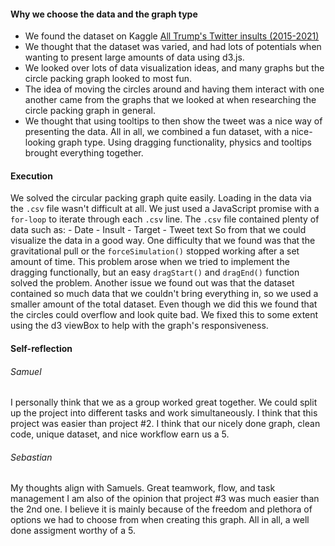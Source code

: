 #### Why we choose the data and the graph type
- We found the dataset on Kaggle [All Trump's Twitter insults (2015-2021)](https://www.kaggle.com/ayushggarg/all-trumps-twitter-insults-20152021 "All Trump's Twitter insults (2015-2021)")
- We thought that the dataset was varied, and had lots of potentials when wanting to present large amounts of data using d3.js.
- We looked over lots of data visualization ideas, and many graphs but the circle packing graph looked to most fun.
- The idea of moving the circles around and having them interact with one another came from the graphs that we looked at when researching the circle packing graph in general.
- We thought that using tooltips to then show the tweet was a nice way of presenting the data. All in all, we combined a fun dataset, with a nice-looking graph type. Using dragging functionality, physics and tooltips brought everything together.  
#### Execution
We solved the circular packing graph quite easily. Loading in the data via the `.csv` file wasn't difficult at all. We just used a JavaScript promise with a `for-loop` to iterate through each `.csv` line. The `.csv` file contained plenty of data such as: - Date - Insult - Target - Tweet text  So from that we could visualize the data in a good way.   One difficulty that we found was that the gravitational pull or the `forceSimulation()` stopped working after a set amount of time. This problem arose when we tried to implement the dragging functionally, but an easy `dragStart()` and `dragEnd()` function solved the problem.  Another issue we found out was that the dataset contained so much data that we couldn't bring everything in, so we used a smaller amount of the total dataset. Even though we did this we found that the circles could overflow and look quite bad. We fixed this to some extent using the d3 viewBox to help with the graph's responsiveness.
#### Self-reflection
###### Samuel
I personally think that we as a group worked great together. We could split up the project into different tasks and work simultaneously. I think that this project was easier than project #2. I think that our nicely done graph, clean code, unique dataset, and nice workflow earn us a 5.
###### Sebastian
My thoughts align with Samuels. Great teamwork, flow, and task management I am also of the opinion that project #3 was much easier than the 2nd one. I believe it is mainly because of the freedom and plethora of options we had to choose from when creating this graph. All in all, a well done assigment worthy of a 5.